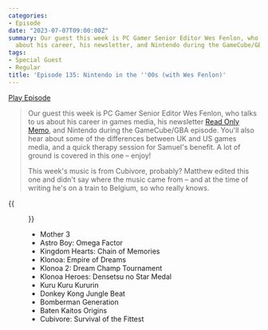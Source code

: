 ```yaml
---
categories:
- Episode
date: "2023-07-07T09:00:00Z"
summary: Our guest this week is PC Gamer Senior Editor Wes Fenlon, who talks to us
  about his career, his newsletter, and Nintendo during the GameCube/GBA era.
tags:
- Special Guest
- Regular
title: 'Episode 135: Nintendo in the ''00s (with Wes Fenlon)'
---
```


[Play Episode](https://www.patreon.com/posts/episode-135-in-85667767)
> Our guest this week is PC Gamer Senior Editor Wes Fenlon, who talks to us about his career in games media, his newsletter [Read Only Memo](https://www.readonlymemo.com/), and Nintendo during the GameCube/GBA episode. You'll also hear about some of the differences between UK and US games media, and a quick therapy session for Samuel's benefit. A lot of ground is covered in this one – enjoy!
> 
> This week's music is from Cubivore, probably? Matthew edited this one and didn't say where the music came from – and at the time of writing he's on a train to Belgium, so who really knows.

{{<figure 
    src="wes-magazines.jpeg" 
    caption="The magazines discussed by Wes in this week's episode" 
    alt="A photo of the magazines discussed by Wes in this week's episode">}}

- Mother 3
- Astro Boy: Omega Factor
- Kingdom Hearts: Chain of Memories
- Klonoa: Empire of Dreams
- Klonoa 2: Dream Champ Tournament
- Klonoa Heroes: Densetsu no Star Medal
- Kuru Kuru Kururin
- Donkey Kong Jungle Beat
- Bomberman Generation
- Baten Kaitos Origins
- Cubivore: Survival of the Fittest
